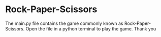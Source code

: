 # Rock-Paper-Scissors
The main.py file contains the game commonly known as Rock-Paper-Scissors.
Open the file in a python terminal to play the game. Thank you
